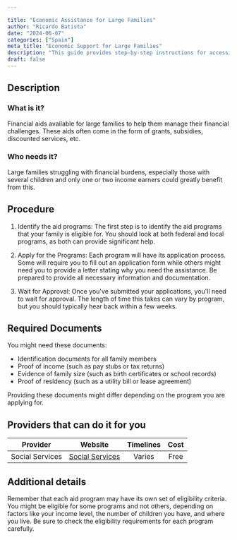 ```yaml
---

title: "Economic Assistance for Large Families"
author: "Ricardo Batista"
date: "2024-06-07"
categories: ["Spain"]
meta_title: "Economic Support for Large Families"
description: "This guide provides step-by-step instructions for accessing economic assistance programs designed for large families."
draft: false
---
```


## Description
### What is it?
Financial aids available for large families to help them manage their financial challenges. These aids often come in the form of grants, subsidies, discounted services, etc.

### Who needs it?
Large families struggling with financial burdens, especially those with several children and only one or two income earners could greatly benefit from this.

## Procedure

1. Identify the aid programs: The first step is to identify the aid programs that your family is eligible for. You should look at both federal and local programs, as both can provide significant help.

2. Apply for the Programs: Each program will have its application process. Some will require you to fill out an application form while others might need you to provide a letter stating why you need the assistance. Be prepared to provide all necessary information and documentation. 

3. Wait for Approval: Once you've submitted your applications, you'll need to wait for approval. The length of time this takes can vary by program, but you should typically hear back within a few weeks.

## Required Documents
You might need these documents:

- Identification documents for all family members
- Proof of income (such as pay stubs or tax returns)
- Evidence of family size (such as birth certificates or school records)
- Proof of residency (such as a utility bill or lease agreement)

Providing these documents might differ depending on the program you are applying for. 

## Providers that can do it for you

| Provider        |     Website         |     Timelines    |       Cost      |
| --------------- | ----------------- | :-------------: | :-------------: |
| Social Services |  [Social Services](https://www.msssi.gob.es) | Varies | Free |
    
## Additional details
Remember that each aid program may have its own set of eligibility criteria. You might be eligible for some programs and not others, depending on factors like your income level, the number of children you have, and where you live. Be sure to check the eligibility requirements for each program carefully.